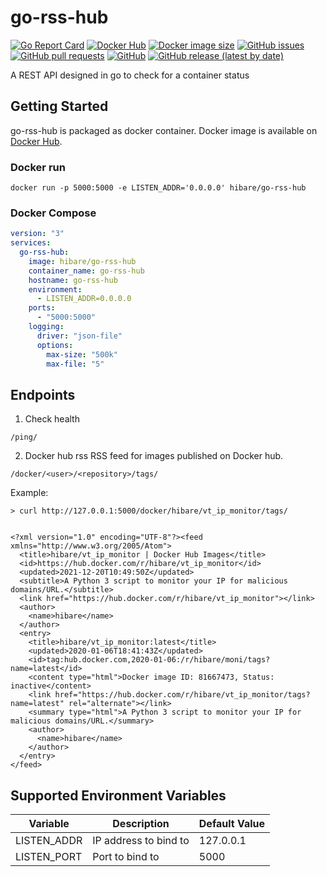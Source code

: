 # go-rss-hub


[![Go Report Card](https://goreportcard.com/badge/github.com/hibare/go-rss-hub)](https://goreportcard.com/report/github.com/hibare/go-container-status)
[![Docker Hub](https://img.shields.io/docker/pulls/hibare/go-rss-hub)](https://hub.docker.com/r/hibare/go-rss-hub)
[![Docker image size](https://img.shields.io/docker/image-size/hibare/go-rss-hub/latest)](https://hub.docker.com/r/hibare/go-rss-hub) 
[![GitHub issues](https://img.shields.io/github/issues/hibare/go-rss-hub)](https://github.com/hibare/go-rss-hub/issues)
[![GitHub pull requests](https://img.shields.io/github/issues-pr/hibare/go-rss-hub)](https://github.com/hibare/go-rss-hub/pulls)
[![GitHub](https://img.shields.io/github/license/hibare/go-rss-hub)](https://github.com/hibare/go-rss-hub/blob/main/LICENSE)
[![GitHub release (latest by date)](https://img.shields.io/github/v/release/hibare/go-rss-hub)](https://github.com/hibare/go-rss-hub/releases)


A REST API designed in go to check for a container status

## Getting Started

go-rss-hub is packaged as docker container. Docker image is available on [Docker Hub](https://hub.docker.com/r/hibare/go-rss-hub).

### Docker run

```shell
docker run -p 5000:5000 -e LISTEN_ADDR='0.0.0.0' hibare/go-rss-hub
```

### Docker Compose

```yml
version: "3"
services:
  go-rss-hub:
    image: hibare/go-rss-hub
    container_name: go-rss-hub
    hostname: go-rss-hub
    environment:
      - LISTEN_ADDR=0.0.0.0
    ports:
      - "5000:5000"
    logging:
      driver: "json-file"
      options:
        max-size: "500k"
        max-file: "5"

```
## Endpoints

1. Check health

```shell
/ping/
```

2. Docker hub rss
RSS feed for images published on Docker hub.

```shell
/docker/<user>/<repository>/tags/
```

Example:
```shell
> curl http://127.0.0.1:5000/docker/hibare/vt_ip_monitor/tags/


<?xml version="1.0" encoding="UTF-8"?><feed xmlns="http://www.w3.org/2005/Atom">
  <title>hibare/vt_ip_monitor | Docker Hub Images</title>
  <id>https://hub.docker.com/r/hibare/vt_ip_monitor</id>
  <updated>2021-12-20T10:49:50Z</updated>
  <subtitle>A Python 3 script to monitor your IP for malicious domains/URL.</subtitle>
  <link href="https://hub.docker.com/r/hibare/vt_ip_monitor"></link>
  <author>
    <name>hibare</name>
  </author>
  <entry>
    <title>hibare/vt_ip_monitor:latest</title>
    <updated>2020-01-06T18:41:43Z</updated>
    <id>tag:hub.docker.com,2020-01-06:/r/hibare/moni/tags?name=latest</id>
    <content type="html">Docker image ID: 81667473, Status: inactive</content>
    <link href="https://hub.docker.com/r/hibare/vt_ip_monitor/tags?name=latest" rel="alternate"></link>
    <summary type="html">A Python 3 script to monitor your IP for malicious domains/URL.</summary>
    <author>
      <name>hibare</name>
    </author>
  </entry>
</feed>
```

## Supported Environment Variables
| Variable | Description | Default Value |
| --------- | ----------- | ------------- |
| LISTEN_ADDR | IP address to bind to | 127.0.0.1 |
| LISTEN_PORT | Port to bind to | 5000 |
